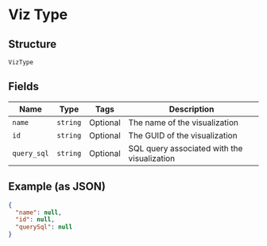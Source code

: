 
# Viz Type

## Structure

`VizType`

## Fields

| Name | Type | Tags | Description |
|  --- | --- | --- | --- |
| `name` | `string` | Optional | The name of the visualization |
| `id` | `string` | Optional | The GUID of the visualization |
| `query_sql` | `string` | Optional | SQL query associated with the visualization |

## Example (as JSON)

```json
{
  "name": null,
  "id": null,
  "querySql": null
}
```

